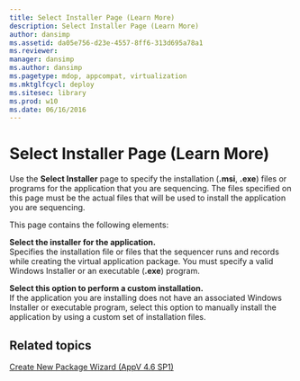 ```yaml
---
title: Select Installer Page (Learn More)
description: Select Installer Page (Learn More)
author: dansimp
ms.assetid: da05e756-d23e-4557-8ff6-313d695a78a1
ms.reviewer: 
manager: dansimp
ms.author: dansimp
ms.pagetype: mdop, appcompat, virtualization
ms.mktglfcycl: deploy
ms.sitesec: library
ms.prod: w10
ms.date: 06/16/2016
---
```



# Select Installer Page (Learn More)


Use the **Select Installer** page to specify the installation (**.msi**, **.exe**) files or programs for the application that you are sequencing. The files specified on this page must be the actual files that will be used to install the application you are sequencing.

This page contains the following elements:

<a href="" id="select-the-installer-for-the-application-"></a>**Select the installer for the application.**  
Specifies the installation file or files that the sequencer runs and records while creating the virtual application package. You must specify a valid Windows Installer or an executable (**.exe**) program.

<a href="" id="select-this-option-to-perform-a-custom-installation-"></a>**Select this option to perform a custom installation.**  
If the application you are installing does not have an associated Windows Installer or executable program, select this option to manually install the application by using a custom set of installation files.

## Related topics


[Create New Package Wizard (AppV 4.6 SP1)](create-new-package-wizard---appv-46-sp1-.md)

 

 





